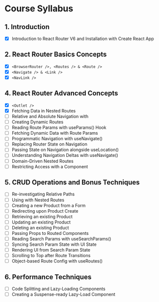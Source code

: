 # Course Syllabus

## 1. Introduction

- [x] Introduction to React Router V6 and Installation with Create React App

## 2. React Router Basics Concepts

- [x] `<BrowserRouter />, <Routes /> & <Route />`
- [x] `<Navigate /> & <Link />`
- [x] `<NavLink />`

## 4. React Router Advanced Concepts

- [x] `<Outlet />`
- [x] Fetching Data in Nested Routes
- [ ] Relative and Absolute Navigation with <Link />
- [ ] Creating Dynamic Routes
- [ ] Reading Route Params with useParams() Hook
- [ ] Fetching Dynamic Data with Route Params
- [ ] Programmatic Navigation with useNavigate()
- [ ] Replacing Router State on Navigation
- [ ] Passing State on Navigation alongside useLocation()
- [ ] Understanding Navigation Deltas with useNavigate()
- [ ] Domain-Driven Nested Routes
- [ ] Restricting Access with a <ProtectedRoute /> Component

## 5. CRUD Operations and Bonus Techniques

- [ ] Re-investigating Relative <Link /> Paths
- [ ] Using <Link /> with Nested Routes
- [ ] Creating a new Product from a Form
- [ ] Redirecting upon Product Create
- [ ] Retrieving an existing Product
- [ ] Updating an existing Product
- [ ] Deleting an existing Product
- [ ] Passing Props to Routed Components
- [ ] Reading Search Params with useSearchParams()
- [ ] Syncing Search Param State with UI State
- [ ] Rendering UI from Search Param State
- [ ] Scrolling to Top after Route Transitions
- [ ] Object-based Route Config with useRoutes()

## 6. Performance Techniques

- [ ] Code Splitting and Lazy-Loading Components
- [ ] Creating a Suspense-ready Lazy-Load Component
